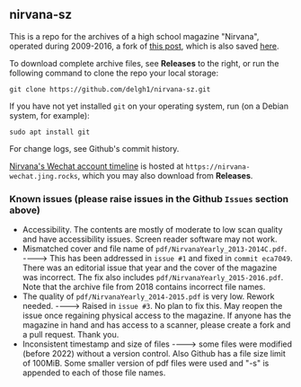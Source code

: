 ## nirvana-sz

This is a repo for the archives of a high school magazine "Nirvana", operated during 2009-2016, a fork of [this post](https://hackmd.io/@uOwb5ZnlTnWuF0zwmCQ_5Q/B1446O0bX "this post"), which is also saved [here](2023-01-28-archive-of-nirvana.md "2023-01-28-archive-of-nirvana.md").

To download complete archive files, see **Releases** to the right, or run the following command to clone the repo your local storage:
```
git clone https://github.com/delgh1/nirvana-sz.git
```
If you have not yet installed `git` on your operating system, run (on a Debian system, for example):
```
sudo apt install git
``` 

For change logs, see Github's commit history.

[Nirvana's Wechat account timeline](https://nirvana-wechat.jing.rocks "nirvana-wechat.jing.rocks") is hosted at `https://nirvana-wechat.jing.rocks`, which you may also download from **Releases**.

### Known issues (**please raise issues in the Github `Issues` section above**)

- Accessibility. The contents are mostly of moderate to low scan quality and have accessibility issues. Screen reader software may not work.
- Mismatched cover and file name of `pdf/NirvanaYearly_2013-2014C.pdf`. ----> This has been addressed in `issue #1` and fixed in `commit eca7049`. There was an editorial issue that year and the cover of the magazine was incorrect. The fix also includes `pdf/NirvanaYearly_2015-2016.pdf`. Note that the archive file from 2018 contains incorrect file names.
- The quality of `pdf/NirvanaYearly_2014-2015.pdf` is very low. Rework needed. ----> Raised in `issue #3`. No plan to fix this. May reopen the issue once regaining physical access to the magazine. If anyone has the magazine in hand and has access to a scanner, please create a fork and a pull request. Thank you.
- Inconsistent timestamp and size of files ----> some files were modified (before 2022) without a version control. Also Github has a file size limit of 100MiB. Some smaller version of pdf files were used and "-s" is appended to each of those file names.